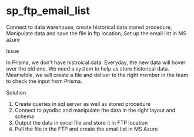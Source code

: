 # sp_ftp_email_list
Connect to data warehouse, create historical data stored procedure, Manipulate data and save the file in ftp location, Set up the email list in MS azure

Issue

In Prisma, we don't have histroical data. Everyday, the new data will hover over the old one. We need a system to help us store historical data. Meanwhile, we will create a file and deliver to the right member in the team to check the input from Prisma.

Solution
1. Create queries in sql server as well as stored procedure
2. Connect to pyodbc and manipulate the data in the right layout and schema
3. Output the data in excel file and store it in FTP location
4. Pull the file in the FTP and create the email list in MS Azure
